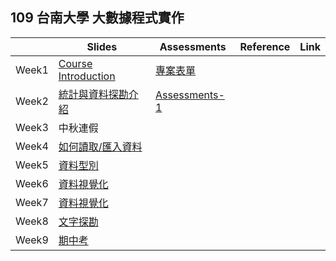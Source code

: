 ## 109 台南大學 大數據程式實作


|       | Slides                                                                                                    | Assessments                                          | Reference | Link |
|-------|-----------------------------------------------------------------------------------------------------------|------------------------------------------------------|-----------|------|
| Week1 | [Course Introduction](https://drive.google.com/file/d/1RU9SWfQpJdhE9DQT2tuAkHSouLsmWMYh/view?usp=sharing) |[專案表單](https://forms.gle/vvowjgu8LAhmFqSe6)                                                       |           |      |
| Week2 | [統計與資料探勘介紹](https://drive.google.com/file/d/14ZSp09l0LgHU6fuJaU8P8sAtFg8O4IMM/view?usp=sharing)   | [Assessments-1](https://github.com/109nutn/data) |           |      |
| Week3 | 中秋連假                                                                                                          |                                                      |           |      |
| Week4 | [如何讀取/匯入資料](https://drive.google.com/file/d/1BPKVns5KvXHDDrqhRFM5reB_DR-SL0D9/view?usp=sharing)   | 
| Week5 | [資料型別](https://drive.google.com/file/d/1wWa3jcbzHhTtY41G0sXZggyBEf4d3AgB/view?usp=sharing) |
| Week6 | [資料視覺化](https://drive.google.com/file/d/1d5rbTCxBUSPq2vPLeakovNQZRrDx7X_u/view?usp=sharing)   | 
| Week7 | [資料視覺化](https://drive.google.com/file/d/1d5rbTCxBUSPq2vPLeakovNQZRrDx7X_u/view?usp=sharing)   | 
| Week8 | [文字探勘](https://drive.google.com/file/d/1ADfh8o9qtI2TloCHbtW4q_S1kJTIxj9V/view?usp=sharing)   | 
| Week9 | [期中考](https://drive.google.com/file/d/1AKaWyk3d2wjLZVApC_T7slbS23cKAQAK/view?usp=sharing)   | 
